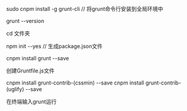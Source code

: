 sudo cnpm install -g grunt-cli    // 将grunt命令行安装到全局环境中

grunt  --version

cd 文件夹

npm init  --yes				// 生成package.json文件

cnpm install grunt --save

创建Gruntfile.js文件

cnpm install grunt-contrib-(cssmin) --save
cnpm install grunt-contrib-(uglify) --save

在终端输入grunt运行
